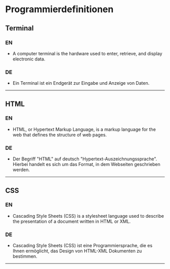 # Programmierdefinitionen
## Terminal 
### EN 
* A computer terminal is the hardware used to enter, retrieve, and display electronic data.
### DE
* Ein Terminal ist ein Endgerät zur Eingabe und Anzeige von Daten.
_______________________________________________________________________
## HTML 

### EN
* HTML, or Hypertext Markup Language, is a markup language for the web that defines the structure of web pages.
### DE
* Der Begriff "HTML" auf deutsch "Hypertext-Auszeichnungssprache". Hierbei handelt es sich um das Format, in dem Webseiten geschrieben werden.
_______________________________________________________________________

## CSS

### EN 
* Cascading Style Sheets (CSS) is a stylesheet language used to describe the presentation of a document written in HTML or XML.
### DE 
* Cascading Style Sheets (CSS) ist eine Programmiersprache, die es Ihnen ermöglicht, das Design von HTML-XML Dokumenten zu bestimmen. 
________________________________________________________________________